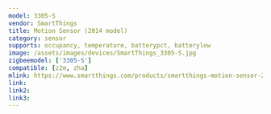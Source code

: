 ```yaml
---
model: 3305-S
vendor: SmartThings
title: Motion Sensor (2014 model)
category: sensor
supports: occupancy, temperature, batterypct, batterylow
image: /assets/images/devices/SmartThings_3305-S.jpg
zigbeemodel: ['3305-S']
compatible: [z2m, zha]
mlink: https://www.smartthings.com/products/smartthings-motion-sensor-2015
link: 
link2: 
link3: 
---
```

